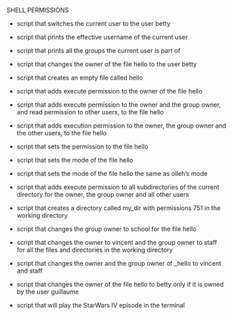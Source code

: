 SHELL PERMISSIONS

* script that switches the current user to the user betty

* script that prints the effective username of the current user

* script that prints all the groups the current user is part of

* script that changes the owner of the file hello to the user betty

* script that creates an empty file called hello 

* script that adds execute permission to the owner of the file hello

* script that adds execute permission to the owner and the group owner, and read permission to other users, to the file hello

* script that adds execution permission to the owner, the group owner and the other users, to the file hello

* script that sets the permission to the file hello

* script that sets the mode of the file hello

* script that sets the mode of the file hello the same as olleh’s mode

* script that adds execute permission to all subdirectories of the current directory for the owner, the group owner and all other users

* script that creates a directory called my_dir with permissions 751 in the working directory

* script that changes the group owner to school for the file hello

* script that changes the owner to vincent and the group owner to staff for all the files and directories in the working directory

* script that changes the owner and the group owner of _hello to vincent and staff 

* script that changes the owner of the file hello to betty only if it is owned by the user guillaume

* script that will play the StarWars IV episode in the terminal


